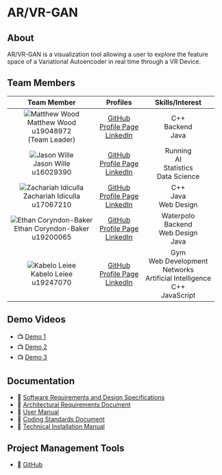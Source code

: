 # AR/VR-GAN 

## About

AR/VR-GAN is a visualization tool allowing a user to explore the feature space of a Variational Autoencoder in real time through a VR Device.

## Team Members

| **Team Member** | **Profiles** | **Skills/Interest**
| :-----: | :-----: | :-----: |
| ![Matthew Wood](https://media-exp1.licdn.com/dms/image/C4E03AQGorlRSjqBdTw/profile-displayphoto-shrink_200_200/0/1622748302679?e=1634169600&v=beta&t=wOdWGDj0EiPxNXgORhy9PO9VzOkAXLyw-moWEvO67cg "Matthew Wood") <br/> Matthew Wood <br/> u19048972 <br/> (Team Leader) | [GitHub](https://github.com/mattwoodx) <br/> [Profile Page](http://mattwoodx.me/) <br/> [LinkedIn](https://www.linkedin.com/in/matthew-wood-55752320b/) <br/> |  C++ <br> Backend <br> Java |
| ![Jason Wille](https://media-exp1.licdn.com/dms/image/C4E03AQFPK1Bcwcx_-g/profile-displayphoto-shrink_200_200/0/1621348094331?e=1634169600&v=beta&t=V-6AXgdY3JL8vS5ng1WsDDrS3-eWJFt_-zH4mi6XdT4 "Jason Wille") <br/> Jason Wille <br/> u16029390 | [GitHub](https://github.com/jmanwillz) <br/> [Profile Page](https://jmanwillz.github.io/) <br/> [LinkedIn](https://www.linkedin.com/in/jasonwille97) <br/> | Running <br/> AI <br/> Statistics <br/> Data Science |
| ![Zachariah Idiculla](https://media-exp1.licdn.com/dms/image/C5603AQHLSQD47hbc0g/profile-displayphoto-shrink_200_200/0/1556744221192?e=1634169600&v=beta&t=kn2x3B9IOdMLBdFypAGuRMH2R4yX22N6NXB2jhos6FY "Zachariah Idiculla") <br/> Zachariah Idiculla <br/> u17067210 | [GitHub](https://github.com/ZachariahIdiculla) <br/> [Profile Page](https://ZachariahIdiculla.github.io/) <br/> [LinkedIn](https://www.linkedin.com/in/zachariah-idiculla-349692184) <br/> | C++ <br/> Java <br/> Web Design |
| ![Ethan Coryndon-Baker](https://media-exp1.licdn.com/dms/image/D4D35AQFD_Ep44064Sw/profile-framedphoto-shrink_200_200/0/1624796965940?e=1628856000&v=beta&t=VA10LAvusPS2-SsvSvZ3mg1Tzaf8Kcmkh6GoX9ZOX_k "Ethan Coryndon-Baker") <br/> Ethan Coryndon-Baker <br/> u19200065 | [GitHub](https://github.com/ecoryndonbakeruni) <br/> [Profile Page](https://ecoryndonbakeruni.github.io/) <br/> [LinkedIn](https://www.linkedin.com/in/ethan-coryndon-baker-9360081b3/) <br/> | Waterpolo <br/> Backend <br/> Web Design <br/> Java |
| ![Kabelo Leiee](https://media-exp1.licdn.com/dms/image/C5603AQHByIrhb-M3fA/profile-displayphoto-shrink_200_200/0/1622332350316?e=1634169600&v=beta&t=0EUS4omgDzvN6Z0UmTFTIOFZwxUrMFt-lERl-lrZqsA "Kabelo Leiee") <br/> Kabelo Leiee <br/> u19247070 | [GitHub](https://github.com/kabelo-tuks) <br/> [Profile Page](http://kabelo-tuks.github.io/) <br/> [LinkedIn](https://www.linkedin.com/in/kabelo-leiee-ba7168205/) <br/> | Gym <br/> Web Development <br/> Networks <br/> Artificial Intelligence <br/>C++ <br/> JavaScript <br/>  |

## Demo Videos

* 📺 [Demo 1](https://youtu.be/mmZrfHTx3tM)
* 📺 [Demo 2](https://youtu.be/jyjrdwUin70)
* 📺 [Demo 3]()

## Documentation

* 📖 [Software Requirements and Design Specifications](https://drive.google.com/file/d/1-J23MT3PBMJatBx8qQZzrxtTfC4qQL-N/view?usp=sharing)
* 📖 [Architectural Requirements Document](https://drive.google.com/file/d/1-4eTHYDorLSD8ghN-f3LR6xcdwqixQWV/view?usp=sharing)
* 📖 [User Manual](https://drive.google.com/file/d/1-6fSYeDynZ-xo0RNO5tF68zJHmW6vbHc/view?usp=sharing)
* 📖 [Coding Standards Document](https://drive.google.com/file/d/1-OIiicuXN1hwqxxklAdR0ZCBKBZRerSt/view?usp=sharing)
* 📖 [Technical Installation Manual](https://drive.google.com/file/d/1-UY_1n9qR1q-CLy_AlHlAD1YcvxAoc04/view?usp=sharing)

## Project Management Tools

* 📖 [GitHub](https://github.com/COS301-SE-2021/AR-VR-GAN/projects/1)

